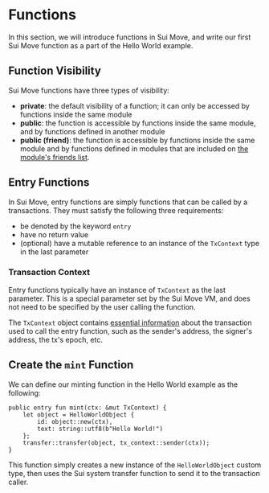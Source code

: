 # Functions

In this section, we will introduce functions in Sui Move, and write our first Sui Move function as a part of the Hello World example. 

## Function Visibility

Sui Move functions have three types of visibility:

- **private**: the default visibility of a function; it can only be accessed by functions inside the same module
- **public**: the function is accessible by functions inside the same module, and by functions defined in another module
- **public (friend)**: the function is accessible by functions inside the same module and by functions defined in modules that are included on [the module's friends list](https://diem.github.io/move/friends.html).

## Entry Functions

In Sui Move, entry functions are simply functions that can be called by a transactions. They must satisfy the following three requirements:

- be denoted by the keyword `entry`
- have no return value
- (optional) have a mutable reference to an instance of the `TxContext` type in the last parameter

### Transaction Context

Entry functions typically have an instance of `TxContext` as the last parameter. This is a special parameter set by the Sui Move VM, and does not need to be specified by the user calling the function. 

The `TxContext` object contains [essential information](https://github.com/MystenLabs/sui/blob/main/crates/sui-framework/sources/tx_context.move) about the transaction used to call the entry function, such as the sender's address, the signer's address, the tx's epoch, etc. 

## Create the `mint` Function 

We can define our minting function in the Hello World example as the following:

```
public entry fun mint(ctx: &mut TxContext) {
    let object = HelloWorldObject {
        id: object::new(ctx),
        text: string::utf8(b"Hello World!")
    };
    transfer::transfer(object, tx_context::sender(ctx));
}
```

This function simply creates a new instance of the `HelloWorldObject` custom type, then uses the Sui system transfer function to send it to the transaction caller. 
